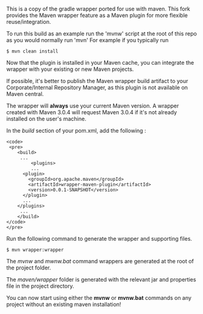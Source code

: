 This is a copy of the gradle wrapper ported for use with maven.
This fork provides the Maven wrapper feature as a Maven plugin for more flexible reuse/integration.

To run this build as an example run the 'mvnw' script at the root of this repo as you would normally run 'mvn'
For example if you typically run 

    $ mvn clean install
	
Now that the plugin is installed in your Maven cache, you can integrate the wrapper with your existing or new Maven projects.

If possible, it's better to publish the Maven wrapper build artifact to your Corporate/Internal Repository Manager, as this plugin is not available on Maven central.

The wrapper will __always__ use your current Maven version.
A wrapper created with Maven 3.0.4 will request Maven 3.0.4 if it's not already installed on the user's machine.	

In the _build_ section of your pom.xml, add the following :

	<code>
	 <pre>
	    <build>
		 ...
	         <plugins>
			 ...
	      <plugin>
	        <groupId>org.apache.maven</groupId>
	        <artifactId>wrapper-maven-plugin</artifactId>
	        <version>0.0.1-SNAPSHOT</version>
	      </plugin>
		  ...
	    </plugins>
		 ...
	    </build>
	</code>
	</pre>
	
Run the following command to generate the wrapper and supporting files.

    $ mvn wrapper:wrapper

The _mvnw_ and _mwnw.bat_ command wrappers are generated at the root of the project folder.
	
The _maven/wrapper_ folder is generated with the relevant jar and properties file in the project directory.


You can now start using either the __mvnw__ or __mvnw.bat__ commands on any project without an existing maven installation!

